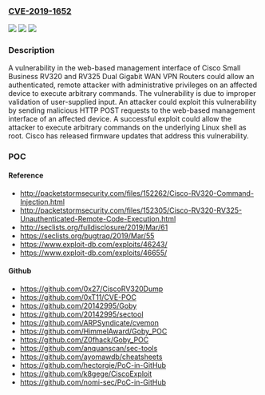 ### [CVE-2019-1652](https://cve.mitre.org/cgi-bin/cvename.cgi?name=CVE-2019-1652)
![](https://img.shields.io/static/v1?label=Product&message=Cisco%20Small%20Business%20RV%20Series%20Router%20Firmware%20&color=blue)
![](https://img.shields.io/static/v1?label=Version&message=n%2Fa&color=blue)
![](https://img.shields.io/static/v1?label=Vulnerability&message=CWE-20&color=brighgreen)

### Description

A vulnerability in the web-based management interface of Cisco Small Business RV320 and RV325 Dual Gigabit WAN VPN Routers could allow an authenticated, remote attacker with administrative privileges on an affected device to execute arbitrary commands. The vulnerability is due to improper validation of user-supplied input. An attacker could exploit this vulnerability by sending malicious HTTP POST requests to the web-based management interface of an affected device. A successful exploit could allow the attacker to execute arbitrary commands on the underlying Linux shell as root. Cisco has released firmware updates that address this vulnerability.

### POC

#### Reference
- http://packetstormsecurity.com/files/152262/Cisco-RV320-Command-Injection.html
- http://packetstormsecurity.com/files/152305/Cisco-RV320-RV325-Unauthenticated-Remote-Code-Execution.html
- http://seclists.org/fulldisclosure/2019/Mar/61
- https://seclists.org/bugtraq/2019/Mar/55
- https://www.exploit-db.com/exploits/46243/
- https://www.exploit-db.com/exploits/46655/

#### Github
- https://github.com/0x27/CiscoRV320Dump
- https://github.com/0xT11/CVE-POC
- https://github.com/20142995/Goby
- https://github.com/20142995/sectool
- https://github.com/ARPSyndicate/cvemon
- https://github.com/HimmelAward/Goby_POC
- https://github.com/Z0fhack/Goby_POC
- https://github.com/anquanscan/sec-tools
- https://github.com/ayomawdb/cheatsheets
- https://github.com/hectorgie/PoC-in-GitHub
- https://github.com/k8gege/CiscoExploit
- https://github.com/nomi-sec/PoC-in-GitHub

